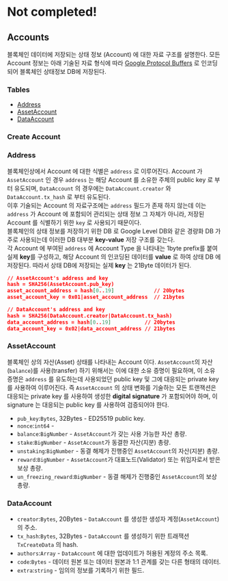 # Not completed!

## Accounts

블록체인 데이터에 저장되는 상태 정보 (Account) 에 대한 자료 구조를 설명한다. 모든 Account 정보는 아래 기술된 자료 형식에 따라 [Google Protocol Buffers](https://developers.google.com/protocol-buffers) 로 인코딩되어 블록체인 상태정보 DB에 저장된다.  

### Tables

- [Address](#address)
- [AssetAccount](#assetaccount)
- [DataAccount](#dataaccount)

### Create Account

### Address

블록체인상에서 Account 에 대한 식별은 `address` 로 이루어진다. Account 가 `AssetAccount` 인 경우 `address` 는 해당 Account 를 소유한 주체의 public key 로 부터 유도되며, `DataAccount` 의 경우에는 `DataAccount.creator` 와 `DataAccount.tx_hash` 로 부터 유도된다.  
이후 기술되는 Account 의 자료구조에는 `address` 필드가 존재 하지 않는데 이는 `address` 가 Account 에 포함되어 관리되는 상태 정보 그 자체가 아니라, 저장된 Account 를 식별하기 위한 `key` 로 사용되기 때문이다.  
블록체인의 상태 정보를 저장하기 위한 DB 로 Google Level DB와 같은 경량화 DB 가 주로 사용되는데 이러한 DB 대부분 **key-value** 저장 구조를 갖는다.  
각 Account 에 부여된 `address` 에 Account Type 을 나타내는 1byte prefix를 붙여 실제 **key**를 구성하고, 해당 Account 의 인코딩된 데이터를 **value** 로 하여 상태 DB 에 저장된다. 따라서 상태 DB에 저장되는 실제 **key** 는 21Byte 데이터가 된다.

```json
// AssetAccount's address and key
hash = SHA256(AssetAccount.pub_key)
asset_account_address = hash[0..19]             // 20bytes
asset_account_key = 0x01|asset_account_address  // 21bytes

// DataAccount's address and key
hash = SHA256(DataAccount.creator|DataAccount.tx_hash)
data_account_address = hash[0..19]           // 20bytes
data_account_key = 0x02|data_account_address // 21bytes
```

### AssetAccount
블록체인 상의 자산(Asset) 상태를 나타내는 Account 이다. `AssetAccount`의 자산(`balance`)를 사용(transfer) 하기 위해서는 이에 대한 소유 증명이 필요하며, 이 소유 증명은 `address` 를 유도하는데 사용되었던 public key 및 그에 대응되는 private key를 사용하여 이루어진다. 즉 `AssetAccount` 의 상태 변화를 기술하는 모든 트랜잭션은 대응되는 private key 를 사용하여 생성한 **digital signature** 가 포함되어야 하며, 이 signature 는 대응되는 public key 를 사용하여 검증되어야 한다.

- `pub_key`:`Bytes`, 32Bytes - ED25519 public key.
- `nonce`:`int64` -
- `balance`:`BigNumber` - `AssetAccount`가 갖는 사용 가능한 자산 총량.
- `stake`:`BigNumber` - `AssetAccount`가 동결한 자산(지분) 총량.
- `unstaking`:`BigNumber` - 동결 해제가 진행중인 `AssetAccount`의 자산(지분) 총량.
- `reward`:`BigNumber` - `AssetAccount`가 대표노드(Validator) 또는 위임자로서 받은 보상 총량.
- `un_freezing_reward`:`BigNumber` - 동결 해제가 진행중인 `AssetAccount`의 보상 총량.

### DataAccount

- `creator`:`Bytes`, 20Bytes - `DataAccount` 를 생성한 생성자 계정(`AssetAccount`)의 주소.
- `tx_hash`:`Bytes`, 32Bytes - `DataAccount` 를 생성하기 위한 트래잭션 `TxCreateData` 의 hash.
- `authors`:`Array` - `DataAccount` 에 대한 업데이트가 허용된 계정의 주소 목록.
- `code`:`Bytes` - 데이터 원본 또는 데이터 원본과 1:1 관계를 갖는 다른 형태의 데이터.
- `extra`:`string` - 임의의 정보를 기록하기 위한 필드.
